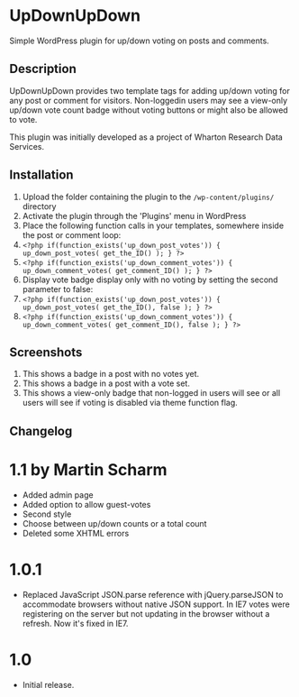 # UpDownUpDown #

Simple WordPress plugin for up/down voting on posts and comments.

## Description ##

UpDownUpDown provides two template tags for adding up/down voting for any post or comment for visitors. Non-loggedin users may see a view-only up/down vote count badge without voting buttons or might also be allowed to vote.

This plugin was initially developed as a project of Wharton Research Data Services.
  
## Installation ##

1. Upload the folder containing the plugin to the `/wp-content/plugins/` directory
1. Activate the plugin through the 'Plugins' menu in WordPress
1. Place the following function calls in your templates, somewhere inside the post or comment loop:
  1. `<?php if(function_exists('up_down_post_votes')) { up_down_post_votes( get_the_ID() ); } ?>`
  1. `<?php if(function_exists('up_down_comment_votes')) { up_down_comment_votes( get_comment_ID() ); } ?>`
1. Display vote badge display only with no voting by setting the second parameter to false:
  1. `<?php if(function_exists('up_down_post_votes')) { up_down_post_votes( get_the_ID(), false ); } ?>`
  1. `<?php if(function_exists('up_down_comment_votes')) { up_down_comment_votes( get_comment_ID(), false ); } ?>`

## Screenshots ##

1. This shows a badge in a post with no votes yet.
2. This shows a badge in a post with a vote set.
3. This shows a view-only badge that non-logged in users will see or all users will see if voting is disabled via theme function flag.

## Changelog ##

# 1.1 by Martin Scharm #
* Added admin page
* Added option to allow guest-votes
* Second style
* Choose between up/down counts or a total count
* Deleted some XHTML errors

# 1.0.1 #
* Replaced JavaScript JSON.parse reference with jQuery.parseJSON to accommodate browsers without native JSON support. In IE7 votes were registering on the server but not updating in the browser without a refresh. Now it's fixed in IE7.

# 1.0 #
* Initial release.